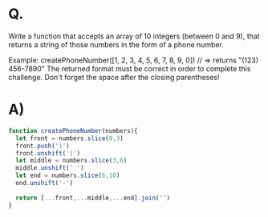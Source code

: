 # Q.
Write a function that accepts an array of 10 integers (between 0 and 9), that returns a string of those numbers in the form of a phone number.

Example:
createPhoneNumber([1, 2, 3, 4, 5, 6, 7, 8, 9, 0]) // => returns "(123) 456-7890"
The returned format must be correct in order to complete this challenge.
Don't forget the space after the closing parentheses!
# A)
```js
function createPhoneNumber(numbers){
  let front = numbers.slice(0,3)
  front.push(')')
  front.unshift('(')
  let middle = numbers.slice(3,6)
  middle.unshift(' ')
  let end = numbers.slice(6,10)
  end.unshift('-')
  
  return [...front,...middle,...end].join('')
}
```
